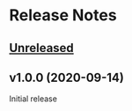 # Release Notes

## [Unreleased](https://github.com/laravel/serializable-closure/compare/v1.0.0...master)


## v1.0.0 (2020-09-14)

Initial release
